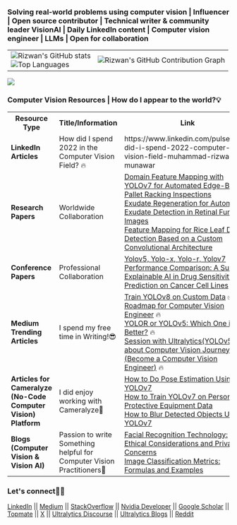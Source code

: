 ### Solving real-world problems using computer vision | Influencer | Open source contributor | Technical writer & community leader VisionAI | Daily LinkedIn content | Computer vision engineer | LLMs | Open for collaboration

<table>
  <tr>
    <td>
      <img src="https://github-readme-stats.vercel.app/api?username=RizwanMunawar&show_icons=true&theme=github-compact&bg_color=FFFFFF" alt="Rizwan's GitHub stats"/>
      <br>
      <img src="https://github-readme-stats.vercel.app/api/top-langs/?username=RizwanMunawar&layout=compact&bg_color=FFFFFF&theme=github-compact" alt="Top Languages"/>
    </td>
    <td>
      <img src="https://github-readme-activity-graph.vercel.app/graph?username=RizwanMunawar&bg_color=FFFFFF&point=FF64DA&line=111F68&title_color=1E90FF&color=000000" alt="Rizwan's GitHub Contribution Graph"/>
    </td>
  </tr>
</table>

![](https://komarev.com/ghpvc/?username=RizwanMunawar&label=Visitors&color=brightgreen)

<h3>Computer Vision Resources | How do I appear to the world?💡</h3>
<table>
    <tr>
        <th>Resource Type</th>
        <th>Title/Information</th>
        <th>Link</th>
    </tr>
    <tr>
        <td><b>LinkedIn Articles</b></td>
        <td>How did I spend 2022 in the Computer Vision Field? 🔥</td>
        <td>https://www.linkedin.com/pulse/how-did-i-spend-2022-computer-vision-field-muhammad-rizwan-munawar</td>
    </tr>
    <tr>
        <td><b>Research Papers</b></td>
      <td>Worldwide Collaboration</td>
        <td>
         <a href="https://www.mdpi.com/1424-8220/22/18/6927">Domain Feature Mapping with YOLOv7 for Automated Edge-Based Pallet Racking Inspections</a><br/>
         <a href="https://ieeexplore.ieee.org/document/9885192">Exudate Regeneration for Automated Exudate Detection in Retinal Fundus Images</a><br/>
         <a href="https://www.mdpi.com/2304-8158/11/23/3914">Feature Mapping for Rice Leaf Defect Detection Based on a Custom Convolutional Architecture</a>
        </td>
    </tr>
    <tr>
        <td><b>Conference Papers</b></td>
        <td>Professional Collaboration</td>
        <td>
         <a href="https://aircconline.com/csit/papers/vol12/csit121602.pdf">Yolov5, Yolo-x, Yolo-r, Yolov7 Performance Comparison: A Survey</a><br/>
         <a href="https://ieeexplore.ieee.org/document/9922931">Explainable AI in Drug Sensitivity Prediction on Cancer Cell Lines</a><br/>
        </td>
    </tr>
    <tr>
        <td><b>Medium Trending Articles</b></td>
        <td>I spend my free time in Writing!😎 </td>
        <td>
            <a href="https://medium.com/augmented-startups/train-yolov8-on-custom-data-6d28cd348262">Train YOLOv8 on Custom Data</a> ✅<br>
            <a href="https://medium.com/augmented-startups/roadmap-for-computer-vision-engineer-45167b94518c">Roadmap for Computer Vision Engineer</a> 🔥<br>
            <a href="https://medium.com/augmented-startups/yolor-or-yolov5-which-one-is-better-2f844d35e1a1">YOLOR or YOLOv5: Which One is Better?</a> 🔥<br>
            <a href="https://ultralytics.com/article/Becoming-a-Computer-Vision-Engineer">Session with Ultralytics(YOLOv5) about Computer Vision Journey (Become a Computer Vision Engineer)</a> 🔥
        </td>
    </tr>
    <tr>
        <td><b>Articles for Cameralyze (No-Code Computer Vision) Platform</b></td>
        <td>I did enjoy working with Cameralyze🙂</td>
        <td>
            <a href="https://www.cameralyze.co/blog/how-to-do-pose-estimation-using-yolov7">How to Do Pose Estimation Using YOLOv7</a><br>
            <a href="https://www.cameralyze.co/blog/how-to-train-yolov7-on-personal-protective-equipment-data">How to Train YOLOv7 on Personal Protective Equipment Data</a><br>
            <a href="https://www.cameralyze.co/blog/how-to-blur-detected-objects-using-yolov7">How to Blur Detected Objects Using YOLOv7</a>
        </td>
    </tr>
     <tr>
        <td><b>Blogs (Computer Vision & Vision AI)</b></td>
        <td>Passion to write Something helpful for Computer Vision Practitioners🌟</td>
        <td>
            <a href="https://www.visobyte.com/2023/05/facial-recognition-technology-ethical-considerations-and-privacy-concerns.html">Facial Recognition Technology: Ethical Considerations and Privacy Concerns</a><br>
            <a href="https://www.visobyte.com/2023/05/image-classification-metrics-formulas-and-examples.html">Image Classification Metrics: Formulas and Examples</a>
        </td>
    </tr>
</table>

</body>
</html>

<h3> Let's connect🚀💪</h3>   

<a href="https://www.linkedin.com/in/muhammadrizwanmunawar/">LinkedIn</a> ||
<a href="https://medium.com/@muhammadrizwanmunawar">Medium</a> ||
<a href="https://stackoverflow.com/users/13109683/muhammad-rizwan-munawar">StackOverflow</a> ||
<a href="https://forums.developer.nvidia.com/u/muhammadrizwanmunawar/">Nvidia Developer</a> ||
<a href="https://scholar.google.com/citations?user=r3hkNdoAAAAJ">Google Scholar</a>  ||
<a href="https://topmate.io/muhammadrizwanmunawar">Topmate</a> ||
<a href="https://x.com/muhammdrizwanmr">X</a> ||
<a href="https://community.ultralytics.com/u/muhammadrizwanm">Ultralytics Discourse</a> ||
<a href="https://www.ultralytics.com/blog">Ultralytics Blogs</a> ||
<a href="https://www.reddit.com/user/muhammadrizwanmr/">Reddit</a>
